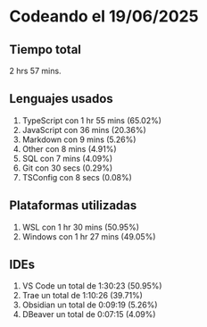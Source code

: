 # Codeando el 19/06/2025

## Tiempo total
2 hrs 57 mins.

## Lenguajes usados
1. TypeScript con 1 hr 55 mins (65.02%)
1. JavaScript con 36 mins (20.36%)
1. Markdown con 9 mins (5.26%)
1. Other con 8 mins (4.91%)
1. SQL con 7 mins (4.09%)
1. Git con 30 secs (0.29%)
1. TSConfig con 8 secs (0.08%)

## Plataformas utilizadas
1. WSL con 1 hr 30 mins (50.95%)
1. Windows con 1 hr 27 mins (49.05%)

## IDEs
1. VS Code un total de 1:30:23 (50.95%)
1. Trae un total de 1:10:26 (39.71%)
1. Obsidian un total de 0:09:19 (5.26%)
1. DBeaver un total de 0:07:15 (4.09%)
